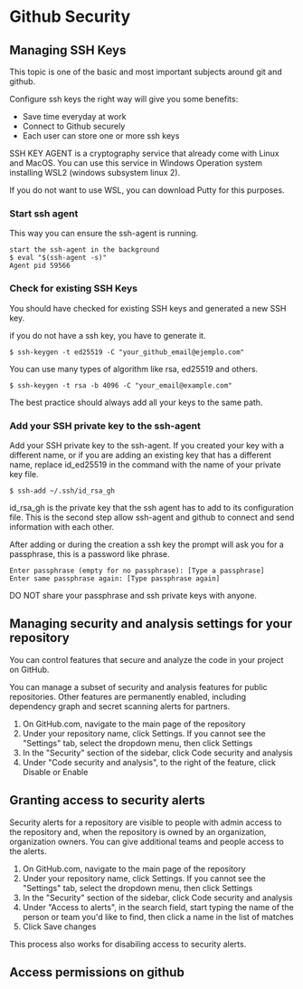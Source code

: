 # Github Security

## Managing SSH Keys

This topic is one of the basic and most important subjects around git and github.

Configure ssh keys the right way will give you some benefits:

- Save time everyday at work
- Connect to Github securely
- Each user can store one or more ssh keys

SSH KEY AGENT is a cryptography service that already come with Linux and MacOS. You can use this service in Windows Operation system installing WSL2 (windows subsystem linux 2).

If you do not want to use WSL, you can download Putty for this purposes.

### Start ssh agent

This way you can ensure the ssh-agent is running.

    start the ssh-agent in the background
    $ eval "$(ssh-agent -s)"
    Agent pid 59566

### Check for existing SSH Keys

You should have checked for existing SSH keys and generated a new SSH key.

if you do not have a ssh key, you have to generate it.

    $ ssh-keygen -t ed25519 -C "your_github_email@ejemplo.com"

You can use many types of algorithm like rsa, ed25519 and others.

    $ ssh-keygen -t rsa -b 4096 -C "your_email@example.com"

The best practice should always add all your keys to the same path.

### Add your SSH private key to the ssh-agent

Add your SSH private key to the ssh-agent. If you created your key with a different name, or if you are adding an existing key that has a different name, replace id_ed25519 in the command with the name of your private key file.

    $ ssh-add ~/.ssh/id_rsa_gh

id_rsa_gh is the private key that the ssh agent has to add to its configuration file. This is the second step allow ssh-agent and github to connect and send information with each other.

After adding or during the creation a ssh key the prompt will ask you for a passphrase, this is a password like phrase.

    Enter passphrase (empty for no passphrase): [Type a passphrase]
    Enter same passphrase again: [Type passphrase again]

DO NOT share your passphrase and ssh private keys with anyone.

## Managing security and analysis settings for your repository

You can control features that secure and analyze the code in your project on GitHub.

You can manage a subset of security and analysis features for public repositories. Other features are permanently enabled, including dependency graph and secret scanning alerts for partners.

1. On GitHub.com, navigate to the main page of the repository
2. Under your repository name, click Settings. If you cannot see the "Settings" tab, select the dropdown menu, then click Settings
3. In the "Security" section of the sidebar, click Code security and analysis
4. Under "Code security and analysis", to the right of the feature, click Disable or Enable

## Granting access to security alerts

Security alerts for a repository are visible to people with admin access to the repository and, when the repository is owned by an organization, organization owners. You can give additional teams and people access to the alerts.

1. On GitHub.com, navigate to the main page of the repository
2. Under your repository name, click Settings. If you cannot see the "Settings" tab, select the dropdown menu, then click Settings
3. In the "Security" section of the sidebar, click Code security and analysis
4. Under "Access to alerts", in the search field, start typing the name of the person or team you'd like to find, then click a name in the list of matches
5. Click Save changes

This process also works for disabiling access to security alerts.

## Access permissions on github

